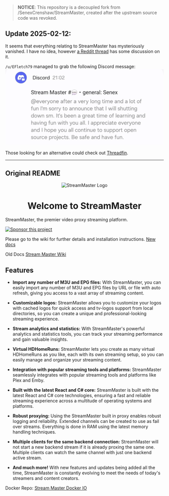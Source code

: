 > **NOTICE**: This repository is a decoupled fork from /SenexCrenshaw/StreamMaster, created after the upstream source code was revoked.

## Update 2025-02-12:

It seems that everything relating to StreamMaster has mysteriously vanished. I have no idea, however [a Reddit thread](https://www.reddit.com/r/PleX/comments/1indw17/streammaster_no_longer_available/) has some discussion on it.

`/u/EFletch79` managed to grab the following Discord message:  
<img src="2025-02-12.png" width="600" />

Those looking for an alternative could check out [Threadfin](https://github.com/Threadfin/Threadfin).

---

## Original README

<p align="center" width="100%">
    <img  src="https://raw.githubusercontent.com/carlreid/StreamMaster/refs/heads/main/streammasterwebui/public/images/streammaster_logo.png" alt="StreamMaster Logo"/>
    <H1 align="center" width="100%">Welcome to StreamMaster</H1>
</p>

StreamMaster, the premier video proxy streaming platform.

[![Sponsor this project](https://img.shields.io/badge/Sponsor-%E2%9D%A4-pink)](https://www.patreon.com/user?u=52683080)

Please go to the wiki for further details and installation instructions.
[New docs](https://carlreid.github.io/StreamMaster/)

Old Docs
[Stream Master Wiki](https://github.com/carlreid/StreamMaster/wiki)

## Features

- **Import any number of M3U and EPG files:** With StreamMaster, you can easily import any number of M3U and EPG files by URL or file with auto refresh, giving you access to a vast array of streaming content.

- **Customizable logos:** StreamMaster allows you to customize your logos with cached logos for quick access and tv-logos support from local directories, so you can create a unique and professional-looking streaming experience.

- **Stream analytics and statistics:** With StreamMaster's powerful analytics and statistics tools, you can track your streaming performance and gain valuable insights.

- **Virtual HDHomeRuns:** StreamMaster lets you create as many virtual HDHomeRuns as you like, each with its own streaming setup, so you can easily manage and organize your streaming content.

- **Integration with popular streaming tools and platforms:** StreamMaster seamlessly integrates with popular streaming tools and platforms like Plex and Emby.

- **Built with the latest React and C# core:** StreamMaster is built with the latest React and C# core technologies, ensuring a fast and reliable streaming experience across a multitude of operating systems and platforms.

- **Robust proxying:** Using the StreamMaster built in proxy enables robust logging and reliability. Extended channels can be created to use as fail over streams. Everything is done in RAM using the latest memory handling techniques.

- **Multiple clients for the same backend connection:** StreamMaster will not start a new backend stream if it is already proxing the same one. Multiple clients can watch the same channel with just one backend active stream.

- **And much more!** With new features and updates being added all the time, StreamMaster is constantly evolving to meet the needs of today's streamers and content creators.

Docker Repo: [Stream Master Docker IO](https://hub.docker.com/r/carlreid/streammaster)
